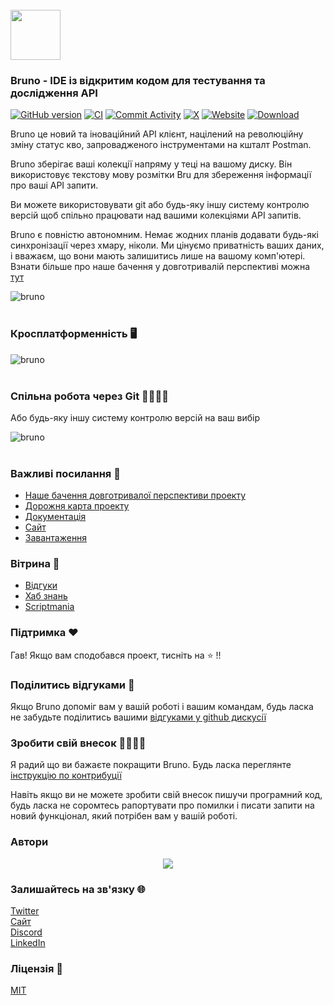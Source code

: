 <br />
<img src="assets/images/logo-transparent.png" width="80"/>

### Bruno - IDE із відкритим кодом для тестування та дослідження API

[![GitHub version](https://badge.fury.io/gh/usebruno%2Fbruno.svg)](https://badge.fury.io/gh/usebruno%bruno)
[![CI](https://github.com/usebruno/bruno/actions/workflows/unit-tests.yml/badge.svg?branch=main)](https://github.com/usebruno/bruno/workflows/unit-tests.yml)
[![Commit Activity](https://img.shields.io/github/commit-activity/m/usebruno/bruno)](https://github.com/usebruno/bruno/pulse)
[![X](https://img.shields.io/twitter/follow/use_bruno?style=social&logo=x)](https://twitter.com/use_bruno)
[![Website](https://img.shields.io/badge/Website-Visit-blue)](https://www.usebruno.com)
[![Download](https://img.shields.io/badge/Download-Latest-brightgreen)](https://www.usebruno.com/downloads)

Bruno це новий та іноваційний API клієнт, націлений на революційну зміну статус кво, запровадженого інструментами на кшталт Postman.

Bruno зберігає ваші колекції напряму у теці на вашому диску. Він використовує текстову мову розмітки Bru для збереження інформації про ваші API запити.

Ви можете використовувати git або будь-яку іншу систему контролю версій щоб спільно працювати над вашими колекціями API запитів.

Bruno є повністю автономним. Немає жодних планів додавати будь-які синхронізації через хмару, ніколи. Ми цінуємо приватність ваших даних, і вважаєм, що вони мають залишитись лише на вашому комп'ютері. Взнати більше про наше бачення у довготривалій перспективі можна [тут](https://github.com/usebruno/bruno/discussions/269)

![bruno](/assets/images/landing-2.png) <br /><br />

### Кросплатформенність 🖥️

![bruno](/assets/images/run-anywhere.png) <br /><br />

### Спільна робота через Git 👩‍💻🧑‍💻

Або будь-яку іншу систему контролю версій на ваш вибір

![bruno](/assets/images/version-control.png) <br /><br />

### Важливі посилання 📌

- [Наше бачення довготривалої перспективи проекту](https://github.com/usebruno/bruno/discussions/269)
- [Дорожня карта проекту](https://github.com/usebruno/bruno/discussions/384)
- [Документація](https://docs.usebruno.com)
- [Сайт](https://www.usebruno.com)
- [Завантаження](https://www.usebruno.com/downloads)

### Вітрина 🎥

- [Відгуки](https://github.com/usebruno/bruno/discussions/343)
- [Хаб знань](https://github.com/usebruno/bruno/discussions/386)
- [Scriptmania](https://github.com/usebruno/bruno/discussions/385)

### Підтримка ❤️

Гав! Якщо вам сподобався проект, тисніть на ⭐ !!

### Поділитись відгуками 📣

Якщо Bruno допоміг вам у вашій роботі і вашим командам, будь ласка не забудьте поділитись вашими [відгуками у github дискусії](https://github.com/usebruno/bruno/discussions/343)

### Зробити свій внесок 👩‍💻🧑‍💻

Я радий що ви бажаєте покращити Bruno. Будь ласка переглянте [інструкцію по контрибуції](../contributing/contributing_ua.md)

Навіть якщо ви не можете зробити свій внесок пишучи програмний код, будь ласка не соромтесь рапортувати про помилки і писати запити на новий функціонал, який потрібен вам у вашій роботі.

### Автори

<div align="center">
    <a href="https://github.com/usebruno/bruno/graphs/contributors">
        <img src="https://contrib.rocks/image?repo=usebruno/bruno" />
    </a>
</div>

### Залишайтесь на зв'язку 🌐

[Twitter](https://twitter.com/use_bruno) <br />
[Сайт](https://www.usebruno.com) <br />
[Discord](https://discord.com/invite/KgcZUncpjq) <br />
[LinkedIn](https://www.linkedin.com/company/usebruno)

### Ліцензія 📄

[MIT](/license.md)
